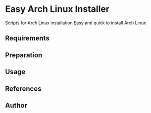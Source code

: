 # Easy Arch Linux Installer
Scripts for Arch Linux installation
Easy and quick to install Arch Linux

## Requirements


## Preparation


## Usage


## References


## Author


